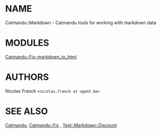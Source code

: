 # NAME

Catmandu::Markdown - Catmandu tools for working with markdown data

# MODULES

[Catmandu::Fix::markdown\_to\_html](https://metacpan.org/pod/Catmandu::Fix::markdown_to_html)

# AUTHORS

Nicolas Franck `<nicolas.franck at ugent.be>`

# SEE ALSO

[Catmandu](https://metacpan.org/pod/Catmandu), [Catmandu::Fix](https://metacpan.org/pod/Catmandu::Fix) , [Text::Markdown::Discount](https://metacpan.org/pod/Text::Markdown::Discount)
